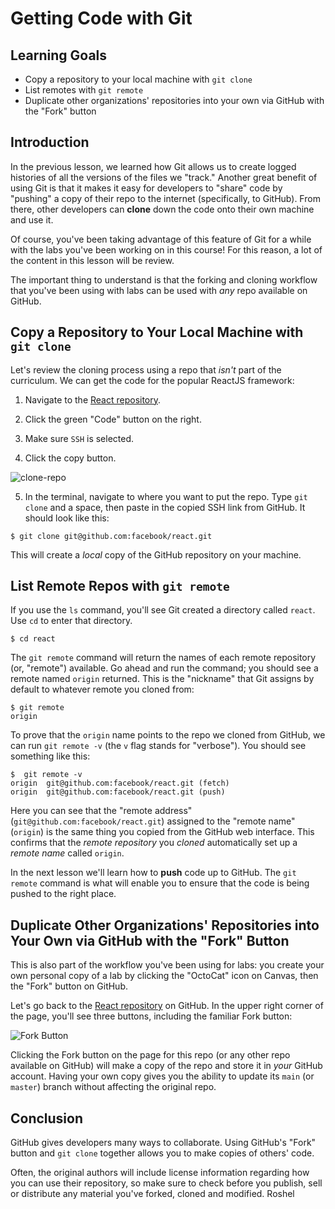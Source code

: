 # Getting Code with Git

## Learning Goals

- Copy a repository to your local machine with `git clone`
- List remotes with `git remote`
- Duplicate other organizations' repositories into your own via GitHub with the
  "Fork" button

## Introduction

In the previous lesson, we learned how Git allows us to create logged histories
of all the versions of the files we "track." Another great benefit of using Git
is that it makes it easy for developers to "share" code by "pushing" a copy of
their repo to the internet (specifically, to GitHub). From there, other
developers can **clone** down the code onto their own machine and use it.

Of course, you've been taking advantage of this feature of Git for a while with
the labs you've been working on in this course! For this reason, a lot of the
content in this lesson will be review.

The important thing to understand is that the forking and cloning workflow that
you've been using with labs can be used with _any_ repo available on GitHub.

## Copy a Repository to Your Local Machine with `git clone`

Let's review the cloning process using a repo that _isn't_ part of the
curriculum. We can get the code for the popular ReactJS framework:

1) Navigate to the [React repository](https://github.com/facebook/react).

2) Click the green "Code" button on the right.

3) Make sure `SSH` is selected.

4) Click the copy button.

![clone-repo](https://curriculum-content.s3.amazonaws.com/phase-0/completing-assignments/clone-repo.gif)

5) In the terminal, navigate to where you want to put the repo. Type `git clone`
   and a space, then paste in the copied SSH link from GitHub. It should look
   like this:

```console
$ git clone git@github.com:facebook/react.git
```

This will create a _local_ copy of the GitHub repository on your machine.

## List Remote Repos with `git remote`

If you use the `ls` command, you'll see Git created a directory called `react`.
Use `cd` to enter that directory.

```console
$ cd react
```

The `git remote` command will return the names of each remote repository (or,
"remote") available. Go ahead and run the command; you should see a remote
named `origin` returned. This is the "nickname" that Git assigns by default to
whatever remote you cloned from:

```console
$ git remote
origin
```

To prove that the `origin` name points to the repo we cloned from GitHub, we can
run `git remote -v` (the `v` flag stands for "verbose"). You should see
something like this:

```console
$  git remote -v
origin	git@github.com:facebook/react.git (fetch)
origin	git@github.com:facebook/react.git (push)
```

Here you can see that the "remote address" (`git@github.com:facebook/react.git`)
assigned to the "remote name" (`origin`) is the same thing you copied from the
GitHub web interface. This confirms that the _remote repository_ you _cloned_
automatically set up a _remote name_ called `origin`.

In the next lesson we'll learn how to **push** code up to GitHub. The `git
remote` command is what will enable you to ensure that the code is being pushed
to the right place.

## Duplicate Other Organizations' Repositories into Your Own via GitHub with the "Fork" Button

This is also part of the workflow you've been using for labs: you create your
own personal copy of a lab by clicking the "OctoCat" icon on Canvas, then the
"Fork" button on GitHub.

Let's go back to the [React repository](https://github.com/facebook/react) on
GitHub. In the upper right corner of the page, you'll see three buttons,
including the familiar Fork button:

![Fork Button](http://readme-pics.s3.amazonaws.com/fork_button.jpg)

Clicking the Fork button on the page for this repo (or any other repo available
on GitHub) will make a copy of the repo and store it in _your_ GitHub account.
Having your own copy gives you the ability to update its `main` (or `master`)
branch without affecting the original repo.

## Conclusion

GitHub gives developers many ways to collaborate. Using GitHub's "Fork" button
and `git clone` together allows you to make copies of others' code.

Often, the original authors will include license information regarding how you
can use their repository, so make sure to check before you publish, sell or
distribute any material you've forked, cloned and modified.
Roshel